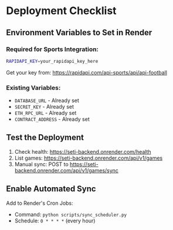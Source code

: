 # Deployment Checklist

## Environment Variables to Set in Render

### Required for Sports Integration:
```bash
RAPIDAPI_KEY=your_rapidapi_key_here
```

Get your key from: https://rapidapi.com/api-sports/api/api-football

### Existing Variables:
- `DATABASE_URL` - Already set
- `SECRET_KEY` - Already set
- `ETH_RPC_URL` - Already set
- `CONTRACT_ADDRESS` - Already set

## Test the Deployment

1. Check health: https://seti-backend.onrender.com/health
2. List games: https://seti-backend.onrender.com/api/v1/games
3. Manual sync: POST to https://seti-backend.onrender.com/api/v1/games/sync

## Enable Automated Sync

Add to Render's Cron Jobs:
- Command: `python scripts/sync_scheduler.py`
- Schedule: `0 * * * *` (every hour)
